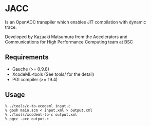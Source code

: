 # JACC

Is an OpenACC transpiler which enables JIT compilation with dynamic trace.

Developed by Kazuaki Matsumura from the Accelerators and Communications for High Performance Computing team at BSC

## Requirements
* Gauche (>= 0.9.8)
* XcodeML-tools (See tools/ for the detail)
* PGI compiler (>= 19.4)

## Usage
```
% ./tools/c-to-xcodeml input.c
% gosh main.scm < input.xml > output.xml
% ./tools/xcodeml-to-c output.xml
% pgcc -acc output.c
```
